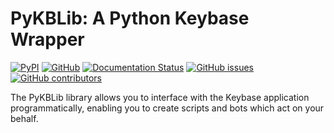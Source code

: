 PyKBLib: A Python Keybase Wrapper
=================================
[![PyPI](https://img.shields.io/pypi/v/PyKBLib.svg)](https://pypi.org/project/PyKBLib/)
[![GitHub](https://img.shields.io/github/license/cmsteffen-code/PyKBLib.svg)](https://github.com/cmsteffen-code/PyKBLib/blob/master/LICENSE)
[![Documentation Status](https://readthedocs.org/projects/PyKBLib/badge/?version=latest)](https://PyKBLib.readthedocs.io/en/latest/?badge=latest)
[![GitHub issues](https://img.shields.io/github/issues-raw/cmsteffen-code/PyKBLib.svg)](https://github.com/cmsteffen-code/PyKBLib/issues)
[![GitHub contributors](https://img.shields.io/github/contributors/cmsteffen-code/PyKBLib.svg)](https://github.com/cmsteffen-code/PyKBLib/graphs/contributors)


The PyKBLib library allows you to interface with the Keybase application programmatically, enabling you to create scripts and bots which act on your behalf.

